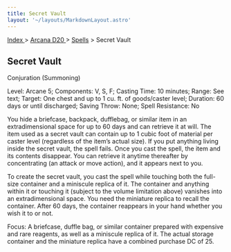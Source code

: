 ```yaml
---
title: Secret Vault
layout: '~/layouts/MarkdownLayout.astro'
---
```


[ Index ](/) > [ Arcana D20 ](/arcana.d20.srd) > [Spells](/arcana.d20.srd/spells) > Secret Vault

## Secret Vault

Conjuration (Summoning)

Level: Arcane 5; Components: V, S, F; Casting Time: 10 minutes; Range: See
text; Target: One chest and up to 1 cu. ft. of goods/caster level; Duration:
60 days or until discharged; Saving Throw: None; Spell Resistance: No

You hide a briefcase, backpack, dufflebag, or similar item in an
extradimensional space for up to 60 days and can retrieve it at will. The item
used as a secret vault can contain up to 1 cubic foot of material per caster
level (regardless of the item’s actual size). If you put anything living
inside the secret vault, the spell fails. Once you cast the spell, the item
and its contents disappear. You can retrieve it anytime thereafter by
concentrating (an attack or move action), and it appears next to you.

To create the secret vault, you cast the spell while touching both the full-
size container and a miniscule replica of it. The container and anything
within it or touching it (subject to the volume limitation above) vanishes
into an extradimensional space. You need the miniature replica to recall the
container. After 60 days, the container reappears in your hand whether you
wish it to or not.

Focus: A briefcase, duffle bag, or similar container prepared with expensive
and rare reagents, as well as a miniscule replica of it. The actual storage
container and the miniature replica have a combined purchase DC of 25.

